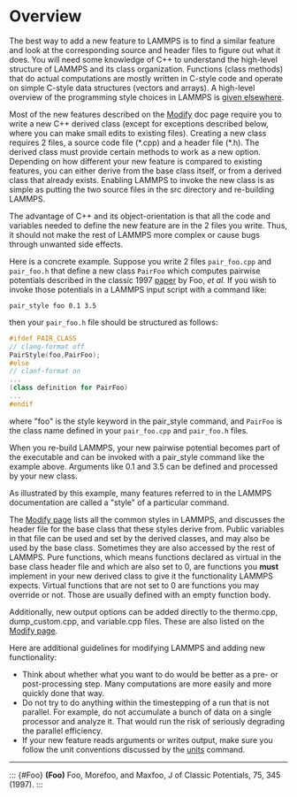 # Overview

The best way to add a new feature to LAMMPS is to find a similar feature
and look at the corresponding source and header files to figure out what
it does. You will need some knowledge of C++ to understand the
high-level structure of LAMMPS and its class organization. Functions
(class methods) that do actual computations are mostly written in
C-style code and operate on simple C-style data structures (vectors and
arrays). A high-level overview of the programming style choices in
LAMMPS is [given elsewhere](Developer_code_design).

Most of the new features described on the [Modify](Modify) doc page
require you to write a new C++ derived class (except for exceptions
described below, where you can make small edits to existing files).
Creating a new class requires 2 files, a source code file (\*.cpp) and a
header file (\*.h). The derived class must provide certain methods to
work as a new option. Depending on how different your new feature is
compared to existing features, you can either derive from the base class
itself, or from a derived class that already exists. Enabling LAMMPS to
invoke the new class is as simple as putting the two source files in the
src directory and re-building LAMMPS.

The advantage of C++ and its object-orientation is that all the code and
variables needed to define the new feature are in the 2 files you write.
Thus, it should not make the rest of LAMMPS more complex or cause bugs
through unwanted side effects.

Here is a concrete example. Suppose you write 2 files `pair_foo.cpp` and
`pair_foo.h` that define a new class `PairFoo` which computes pairwise
potentials described in the classic 1997 [paper](Foo) by Foo, *et al.*
If you wish to invoke those potentials in a LAMMPS input script with a
command like:

``` LAMMPS
pair_style foo 0.1 3.5
```

then your `pair_foo.h` file should be structured as follows:

``` c++
#ifdef PAIR_CLASS
// clang-format off
PairStyle(foo,PairFoo);
#else
// clanf-format on
...
(class definition for PairFoo)
...
#endif
```

where \"foo\" is the style keyword in the pair_style command, and
`PairFoo` is the class name defined in your `pair_foo.cpp` and
`pair_foo.h` files.

When you re-build LAMMPS, your new pairwise potential becomes part of
the executable and can be invoked with a pair_style command like the
example above. Arguments like 0.1 and 3.5 can be defined and processed
by your new class.

As illustrated by this example, many features referred to in the LAMMPS
documentation are called a \"style\" of a particular command.

The [Modify page](Modify) lists all the common styles in LAMMPS, and
discusses the header file for the base class that these styles derive
from. Public variables in that file can be used and set by the derived
classes, and may also be used by the base class. Sometimes they are also
accessed by the rest of LAMMPS. Pure functions, which means functions
declared as virtual in the base class header file and which are also set
to 0, are functions you **must** implement in your new derived class to
give it the functionality LAMMPS expects. Virtual functions that are not
set to 0 are functions you may override or not. Those are usually
defined with an empty function body.

Additionally, new output options can be added directly to the
thermo.cpp, dump_custom.cpp, and variable.cpp files. These are also
listed on the [Modify page](Modify).

Here are additional guidelines for modifying LAMMPS and adding new
functionality:

-   Think about whether what you want to do would be better as a pre- or
    post-processing step. Many computations are more easily and more
    quickly done that way.
-   Do not try to do anything within the timestepping of a run that is
    not parallel. For example, do not accumulate a bunch of data on a
    single processor and analyze it. That would run the risk of
    seriously degrading the parallel efficiency.
-   If your new feature reads arguments or writes output, make sure you
    follow the unit conventions discussed by the [units](units) command.

------------------------------------------------------------------------

::: {#Foo}
**(Foo)** Foo, Morefoo, and Maxfoo, J of Classic Potentials, 75, 345
(1997).
:::
